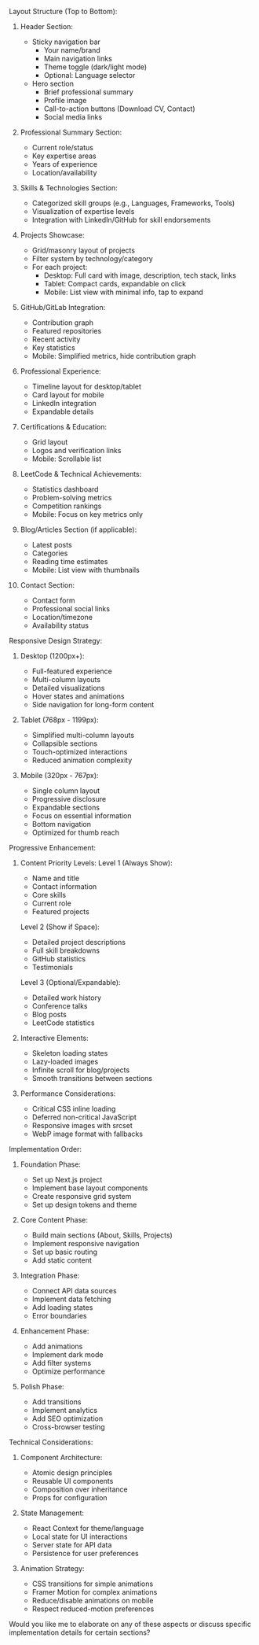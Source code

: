 Layout Structure (Top to Bottom):

1. Header Section:
   - Sticky navigation bar
     - Your name/brand
     - Main navigation links
     - Theme toggle (dark/light mode)
     - Optional: Language selector
   - Hero section
     - Brief professional summary
     - Profile image
     - Call-to-action buttons (Download CV, Contact)
     - Social media links

2. Professional Summary Section:
   - Current role/status
   - Key expertise areas
   - Years of experience
   - Location/availability

3. Skills & Technologies Section:
   - Categorized skill groups (e.g., Languages, Frameworks, Tools)
   - Visualization of expertise levels
   - Integration with LinkedIn/GitHub for skill endorsements

4. Projects Showcase:
   - Grid/masonry layout of projects
   - Filter system by technology/category
   - For each project:
     - Desktop: Full card with image, description, tech stack, links
     - Tablet: Compact cards, expandable on click
     - Mobile: List view with minimal info, tap to expand

5. GitHub/GitLab Integration:
   - Contribution graph
   - Featured repositories
   - Recent activity
   - Key statistics
   - Mobile: Simplified metrics, hide contribution graph

6. Professional Experience:
   - Timeline layout for desktop/tablet
   - Card layout for mobile
   - LinkedIn integration
   - Expandable details

7. Certifications & Education:
   - Grid layout
   - Logos and verification links
   - Mobile: Scrollable list

8. LeetCode & Technical Achievements:
   - Statistics dashboard
   - Problem-solving metrics
   - Competition rankings
   - Mobile: Focus on key metrics only

9. Blog/Articles Section (if applicable):
   - Latest posts
   - Categories
   - Reading time estimates
   - Mobile: List view with thumbnails

10. Contact Section:
    - Contact form
    - Professional social links
    - Location/timezone
    - Availability status

Responsive Design Strategy:

1. Desktop (1200px+):
   - Full-featured experience
   - Multi-column layouts
   - Detailed visualizations
   - Hover states and animations
   - Side navigation for long-form content

2. Tablet (768px - 1199px):
   - Simplified multi-column layouts
   - Collapsible sections
   - Touch-optimized interactions
   - Reduced animation complexity

3. Mobile (320px - 767px):
   - Single column layout
   - Progressive disclosure
   - Expandable sections
   - Focus on essential information
   - Bottom navigation
   - Optimized for thumb reach

Progressive Enhancement:

1. Content Priority Levels:
   Level 1 (Always Show):
   - Name and title
   - Contact information
   - Core skills
   - Current role
   - Featured projects

   Level 2 (Show if Space):
   - Detailed project descriptions
   - Full skill breakdowns
   - GitHub statistics
   - Testimonials

   Level 3 (Optional/Expandable):
   - Detailed work history
   - Conference talks
   - Blog posts
   - LeetCode statistics

2. Interactive Elements:
   - Skeleton loading states
   - Lazy-loaded images
   - Infinite scroll for blog/projects
   - Smooth transitions between sections

3. Performance Considerations:
   - Critical CSS inline loading
   - Deferred non-critical JavaScript
   - Responsive images with srcset
   - WebP image format with fallbacks

Implementation Order:

1. Foundation Phase:
   - Set up Next.js project
   - Implement base layout components
   - Create responsive grid system
   - Set up design tokens and theme

2. Core Content Phase:
   - Build main sections (About, Skills, Projects)
   - Implement responsive navigation
   - Set up basic routing
   - Add static content

3. Integration Phase:
   - Connect API data sources
   - Implement data fetching
   - Add loading states
   - Error boundaries

4. Enhancement Phase:
   - Add animations
   - Implement dark mode
   - Add filter systems
   - Optimize performance

5. Polish Phase:
   - Add transitions
   - Implement analytics
   - Add SEO optimization
   - Cross-browser testing

Technical Considerations:

1. Component Architecture:
   - Atomic design principles
   - Reusable UI components
   - Composition over inheritance
   - Props for configuration

2. State Management:
   - React Context for theme/language
   - Local state for UI interactions
   - Server state for API data
   - Persistence for user preferences

3. Animation Strategy:
   - CSS transitions for simple animations
   - Framer Motion for complex animations
   - Reduce/disable animations on mobile
   - Respect reduced-motion preferences

Would you like me to elaborate on any of these aspects or discuss specific implementation details for certain sections?